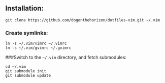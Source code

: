 Installation:
-------------
    git clone https://github.com/dogonthehorizon/dotfiles-vim.git ~/.vim

### Create symlinks:

    ln -s ~/.vim/vimrc ~/.vimrc
    ln -s ~/.vim/gvimrc ~/.gvimrc

###Switch to the `~/.vim` directory, and fetch submodules:

    cd ~/.vim
    git submodule init
    git submodule update
